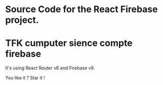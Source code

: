 # Source Code for the React Firebase project.

# TFK cumputer sience compte firebase
It's using React Router v6 and Firebase v9.

You like it ? Star it !

